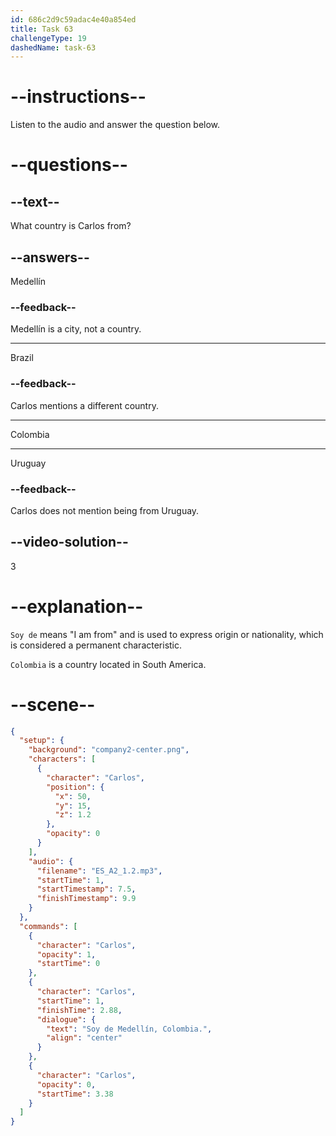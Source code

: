```yaml
---
id: 686c2d9c59adac4e40a854ed
title: Task 63
challengeType: 19
dashedName: task-63
---
```


<!-- (Audio) Carlos: Soy de Medellín, Colombia. -->

# --instructions--

Listen to the audio and answer the question below.

# --questions--

## --text--

What country is Carlos from?

## --answers--

Medellín

### --feedback--

Medellín is a city, not a country.

---

Brazil

### --feedback--

Carlos mentions a different country.

---

Colombia

---

Uruguay

### --feedback--

Carlos does not mention being from Uruguay.

## --video-solution--

3

# --explanation--

`Soy de` means "I am from" and is used to express origin or nationality, which is considered a permanent characteristic.

`Colombia` is a country located in South America.

# --scene--

```json
{
  "setup": {
    "background": "company2-center.png",
    "characters": [
      {
        "character": "Carlos",
        "position": {
          "x": 50,
          "y": 15,
          "z": 1.2
        },
        "opacity": 0
      }
    ],
    "audio": {
      "filename": "ES_A2_1.2.mp3",
      "startTime": 1,
      "startTimestamp": 7.5,
      "finishTimestamp": 9.9
    }
  },
  "commands": [
    {
      "character": "Carlos",
      "opacity": 1,
      "startTime": 0
    },
    {
      "character": "Carlos",
      "startTime": 1,
      "finishTime": 2.88,
      "dialogue": {
        "text": "Soy de Medellín, Colombia.",
        "align": "center"
      }
    },
    {
      "character": "Carlos",
      "opacity": 0,
      "startTime": 3.38
    }
  ]
}
```
